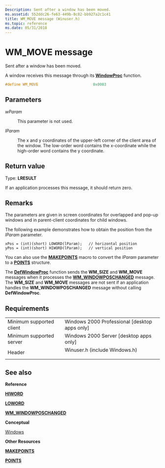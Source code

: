 ```yaml
---
Description: Sent after a window has been moved.
ms.assetid: 552ddc26-fe63-449b-8c82-bb927a2c1c41
title: WM_MOVE message (Winuser.h)
ms.topic: reference
ms.date: 05/31/2018
---
```


# WM\_MOVE message

Sent after a window has been moved.

A window receives this message through its [**WindowProc**](https://docs.microsoft.com/\windows/win32/api/winuser/nf-winuser-defwindowproca) function.


```C++
#define WM_MOVE                         0x0003
```



## Parameters

<dl> <dt>

*wParam* 
</dt> <dd>

This parameter is not used.

</dd> <dt>

*lParam* 
</dt> <dd>

The x and y coordinates of the upper-left corner of the client area of the window. The low-order word contains the x-coordinate while the high-order word contains the y coordinate.

</dd> </dl>

## Return value

Type: **LRESULT**

If an application processes this message, it should return zero.

## Remarks

The parameters are given in screen coordinates for overlapped and pop-up windows and in parent-client coordinates for child windows.

The following example demonstrates how to obtain the position from the *lParam* parameter.


```
xPos = (int)(short) LOWORD(lParam);   // horizontal position 
yPos = (int)(short) HIWORD(lParam);   // vertical position 
```



You can also use the [**MAKEPOINTS**](https://msdn.microsoft.com/library/Dd145043(v=VS.85).aspx) macro to convert the *lParam* parameter to a [**POINTS**](https://msdn.microsoft.com/library/Dd162808(v=VS.85).aspx) structure.

The [**DefWindowProc**](https://msdn.microsoft.com/library/ms633572(v=VS.85).aspx) function
sends the **WM\_SIZE** and **WM\_MOVE** messages when it processes
the [**WM\_WINDOWPOSCHANGED**](wm-windowposchanged.md) message.
The **WM\_SIZE** and **WM\_MOVE** messages are not sent if an application handles
the **WM\_WINDOWPOSCHANGED** message without calling **DefWindowProc**.

## Requirements



|                                     |                                                                                                          |
|-------------------------------------|----------------------------------------------------------------------------------------------------------|
| Minimum supported client<br/> | Windows 2000 Professional \[desktop apps only\]<br/>                                               |
| Minimum supported server<br/> | Windows 2000 Server \[desktop apps only\]<br/>                                                     |
| Header<br/>                   | <dl> <dt>Winuser.h (include Windows.h)</dt> </dl> |



## See also

<dl> <dt>

**Reference**
</dt> <dt>

[**HIWORD**](https://msdn.microsoft.com/library/ms632657(v=VS.85).aspx)
</dt> <dt>

[**LOWORD**](https://msdn.microsoft.com/library/ms632659(v=VS.85).aspx)
</dt> <dt>

[**WM\_WINDOWPOSCHANGED**](wm-windowposchanged.md)
</dt> <dt>

**Conceptual**
</dt> <dt>

[Windows](windows.md)
</dt> <dt>

**Other Resources**
</dt> <dt>

[**MAKEPOINTS**](https://msdn.microsoft.com/library/Dd145043(v=VS.85).aspx)
</dt> <dt>

[**POINTS**](https://msdn.microsoft.com/library/Dd162808(v=VS.85).aspx)
</dt> </dl>

 

 




